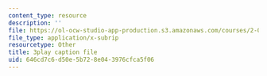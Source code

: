 ```yaml
---
content_type: resource
description: ''
file: https://ol-ocw-studio-app-production.s3.amazonaws.com/courses/2-003sc-engineering-dynamics-fall-2011/646cd7c6d50e5b728e043976cfca5f06_cd8lDtAtJbE.vtt
file_type: application/x-subrip
resourcetype: Other
title: 3play caption file
uid: 646cd7c6-d50e-5b72-8e04-3976cfca5f06
---
```


